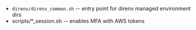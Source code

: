 - `direnv/direnv_common.sh` -- entry point for direnv managed environment dirs
- scripts/*_session.sh -- enables MFA with AWS tokens
